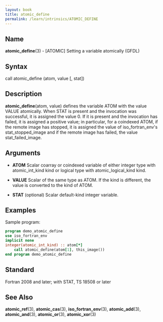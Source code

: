 ```yaml
---
layout: book
title: atomic_define
permalink: /learn/intrinsics/ATOMIC_DEFINE
---
```

## __Name__

__atomic\_define__(3) - \[ATOMIC\] Setting a variable atomically
(GFDL)

## __Syntax__

call atomic\_define (atom, value \[, stat\])

## __Description__

__atomic\_define__(atom, value) defines the variable ATOM with the value
VALUE atomically. When STAT is present and the invocation was
successful, it is assigned the value 0. If it is present and the
invocation has failed, it is assigned a positive value; in particular,
for a coindexed ATOM, if the remote image has stopped, it is assigned
the value of iso\_fortran\_env's stat\_stopped\_image and if the remote
image has failed, the value stat\_failed\_image.

## __Arguments__

  - __ATOM__
    Scalar coarray or coindexed variable of either integer type with
    atomic\_int\_kind kind or logical type with atomic\_logical\_kind
    kind.

  - __VALUE__
    Scalar of the same type as ATOM. If the kind is different, the value
    is converted to the kind of ATOM.

  - __STAT__
    (optional) Scalar default-kind integer variable.

## __Examples__

Sample program:

```fortran
program demo_atomic_define
use iso_fortran_env
implicit none
integer(atomic_int_kind) :: atom[*]
    call atomic_define(atom[1], this_image())
end program demo_atomic_define
```

## __Standard__

Fortran 2008 and later; with STAT, TS 18508 or later

## __See Also__

__atomic\_ref__(3), __atomic\_cas__(3), __iso\_fortran\_env__(3),
__atomic\_add__(3), __atomic\_and__(3), __atomic\_or__(3),
__atomic\_xor__(3)
